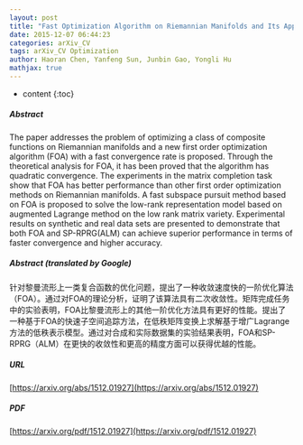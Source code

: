 ```yaml
---
layout: post
title: "Fast Optimization Algorithm on Riemannian Manifolds and Its Application in Low-Rank Representation"
date: 2015-12-07 06:44:23
categories: arXiv_CV
tags: arXiv_CV Optimization
author: Haoran Chen, Yanfeng Sun, Junbin Gao, Yongli Hu
mathjax: true
---
```


* content
{:toc}

##### Abstract
The paper addresses the problem of optimizing a class of composite functions on Riemannian manifolds and a new first order optimization algorithm (FOA) with a fast convergence rate is proposed. Through the theoretical analysis for FOA, it has been proved that the algorithm has quadratic convergence. The experiments in the matrix completion task show that FOA has better performance than other first order optimization methods on Riemannian manifolds. A fast subspace pursuit method based on FOA is proposed to solve the low-rank representation model based on augmented Lagrange method on the low rank matrix variety. Experimental results on synthetic and real data sets are presented to demonstrate that both FOA and SP-RPRG(ALM) can achieve superior performance in terms of faster convergence and higher accuracy.

##### Abstract (translated by Google)
针对黎曼流形上一类复合函数的优化问题，提出了一种收敛速度快的一阶优化算法（FOA）。通过对FOA的理论分析，证明了该算法具有二次收敛性。矩阵完成任务中的实验表明，FOA比黎曼流形上的其他一阶优化方法具有更好的性能。提出了一种基于FOA的快速子空间追踪方法，在低秩矩阵变换上求解基于增广Lagrange方法的低秩表示模型。通过对合成和实际数据集的实验结果表明，FOA和SP-RPRG（ALM）在更快的收敛性和更高的精度方面可以获得优越的性能。

##### URL
[https://arxiv.org/abs/1512.01927](https://arxiv.org/abs/1512.01927)

##### PDF
[https://arxiv.org/pdf/1512.01927](https://arxiv.org/pdf/1512.01927)

